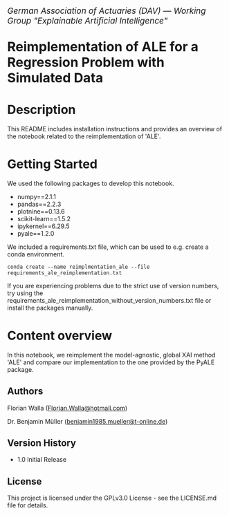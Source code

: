 <p style="font-size:19px; text-align:left; margin-top:    15px;"><i>German Association of Actuaries (DAV) — Working Group "Explainable Artificial Intelligence"</i></p>
<p style="font-size:30px; text-align:left; margin-bottom: 15px"><b>Reimplementation of ALE for a Regression Problem with Simulated Data<br>
</b></p>
<p style="font-size:19px; text-align:left; margin-bottom: 15px; margin-bottom: 15px">

# Description

This README includes installation instructions and provides an overview of the notebook related to the reimplementation of 'ALE'.

# Getting Started

We used the following packages to develop this notebook. 
- numpy==2.1.1 
- pandas==2.2.3 
- plotnine==0.13.6 
- scikit-learn==1.5.2 
- ipykernel==6.29.5
- pyale==1.2.0 


We included a requirements.txt file, which can be used to e.g. create a conda environment.


    conda create --name reimplmentation_ale --file  requirements_ale_reimplementation.txt


If you are experiencing problems due to the strict use of version numbers, try using the requirements_ale_reimplementation_without_version_numbers.txt file or install the packages manually.





# Content overview

In this notebook, we reimplement the model-agnostic, global XAI method 'ALE' and compare our implementation to the one provided by the PyALE package.

## Authors

Florian Walla (<a href="mailto:Florian.Walla@hotmail.com">Florian.Walla@hotmail.com</a>)

Dr. Benjamin Müller (<a href="mailto:benjamin1985.mueller@t-online.de">benjamin1985.mueller@t-online.de</a>)

## Version History

* 1.0 Initial Release

## License


This project is licensed under the GPLv3.0 License - see the LICENSE.md file for details.
